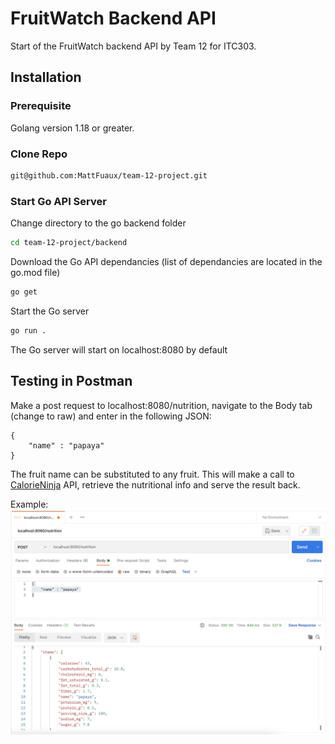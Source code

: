 # FruitWatch Backend API

Start of the FruitWatch backend API by Team 12 for ITC303.

## Installation

### Prerequisite

Golang version 1.18 or greater.

### Clone Repo

```sh
git@github.com:MattFuaux/team-12-project.git
```

### Start Go API Server

Change directory to the go backend folder

```sh
cd team-12-project/backend
```

Download the Go API dependancies (list of dependancies are located in the go.mod file)

```sh
go get
```

Start the Go server

```sh
go run .
```

The Go server will start on localhost:8080 by default

## Testing in Postman

Make a post request to localhost:8080/nutrition, navigate to the Body tab (change to raw) and enter in the following JSON:

```
{
    "name" : "papaya"
}
```

The fruit name can be substituted to any fruit. This will make a call to [CalorieNinja](https://calorieninjas.com/) API, retrieve the nutritional info and serve the result back.

Example:
![](screenshots/postman-example.png)

